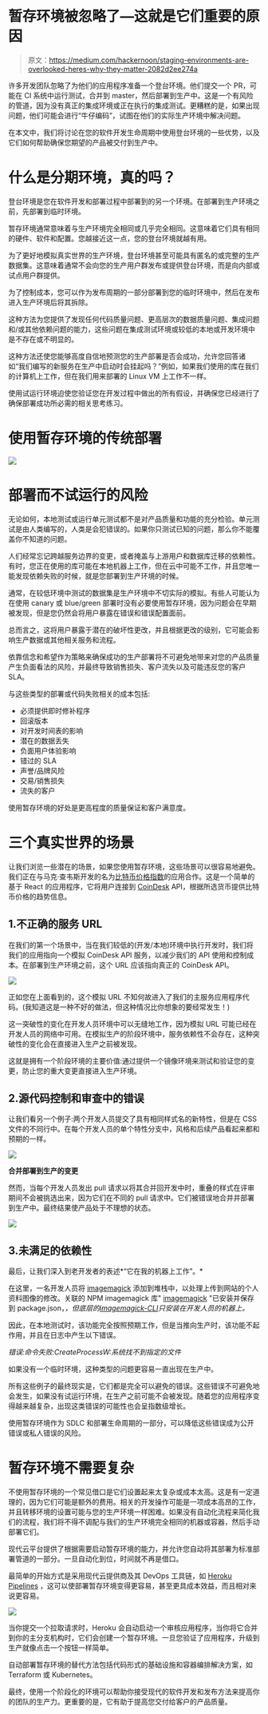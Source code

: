 # 暂存环境被忽略了—这就是它们重要的原因

> 原文：<https://medium.com/hackernoon/staging-environments-are-overlooked-heres-why-they-matter-2082d2ee274a>

许多开发团队忽略了为他们的应用程序准备一个登台环境。他们提交一个 PR，可能在 CI 系统中运行测试，合并到 master，然后部署到生产中。这是一个有风险的管道，因为没有真正的集成环境或正在执行的集成测试。更糟糕的是，如果出现问题，他们可能会进行“牛仔编码”，试图在他们的实际生产环境中解决问题。

在本文中，我们将讨论在您的软件开发生命周期中使用登台环境的一些优势，以及它们如何帮助确保您期望的产品被交付到生产中。

# 什么是分期环境，真的吗？

登台环境是您在软件开发和部署过程中部署到的另一个环境。在部署到生产环境之前，先部署到临时环境。

暂存环境通常意味着与生产环境完全相同或几乎完全相同。这意味着它们具有相同的硬件、软件和配置。您越接近这一点，您的登台环境就越有用。

为了更好地模拟真实世界的生产环境，登台环境甚至可能具有匿名的或完整的生产数据集。这意味着通常不会向您的生产用户群发布或提供登台环境，而是向内部或试点用户群提供。

为了控制成本，您可以作为发布周期的一部分部署到您的临时环境中，然后在发布进入生产环境后将其拆除。

这种方法为您提供了发现任何代码质量问题、更高层次的数据质量问题、集成问题和/或其他依赖问题的能力，这些问题在集成测试环境或较低的本地或开发环境中是不存在或不明显的。

这种方法还使您能够高度自信地预测您的生产部署是否会成功，允许您回答诸如“我们编写的新服务在生产中启动时会挂起吗？”例如，如果我们使用的库在我们的计算机上工作，但在我们用来部署的 Linux VM 上工作不一样。

使用试运行环境迫使您验证您在开发过程中做出的所有假设，并确保您已经进行了确保部署成功所必需的相关思考练习。

# 使用暂存环境的传统部署

![](img/8997bfdc4c7555c188d6e5dbb0630bd8.png)

# 部署而不试运行的风险

无论如何，本地测试或运行单元测试都不是对产品质量和功能的充分检验。单元测试是由人类编写的，人类是会犯错误的。如果你只测试已知的问题，那么你不能覆盖你不知道的问题。

人们经常忘记跨越服务边界的变更，或者掩盖与上游用户和数据库迁移的依赖性。有时，您正在使用的库可能在本地机器上工作，但在云中可能不工作，并且您唯一能发现依赖失败的时候，就是您部署到生产环境的时候。

通常，在较低环境中测试的数据集是生产环境中不切实际的模拟。有些人可能认为在使用 canary 或 blue/green 部署时没有必要使用暂存环境，因为问题会在早期被发现，但是您仍然会将用户暴露在错误和错误配置面前。

总而言之，这将用户暴露于潜在的破坏性更改，并且根据更改的级别，它可能会影响生产数据或其他相关服务和流程。

依靠信念和希望作为策略来确保成功的生产部署将不可避免地带来对您的产品质量产生负面看法的风险，并最终导致销售损失、客户流失以及可能违反您的客户 SLA。

与这些类型的部署或代码失败相关的成本包括:

*   必须提供即时修补程序
*   回滚版本
*   对开发时间表的影响
*   潜在的数据丢失
*   负面用户体验影响
*   错过的 SLA
*   声誉/品牌风险
*   交易/销售损失
*   流失的客户

使用暂存环境的好处是更高程度的质量保证和客户满意度。

# 三个真实世界的场景

让我们浏览一些潜在的场景，如果您使用暂存环境，这些场景可以很容易地避免。我们正在与马克·查韦斯开发的名为[比特币价格指数](https://bitcoinpriceindex.netlify.com/)的应用合作。这是一个简单的基于 React 的应用程序，它将用户连接到 [CoinDesk](https://www.coindesk.com/) API，根据所选货币提供比特币价格的趋势信息。

## 1.不正确的服务 URL

在我们的第一个场景中，当在我们较低的(开发/本地)环境中执行开发时，我们将我们的应用指向一个模拟 CoinDesk API 服务，以减少我们的 API 使用和控制成本。在部署到生产环境之前，这个 URL 应该指向真正的 CoinDesk API。

![](img/2909afe1d9205c3e17dac6ff4e8e8a37.png)

正如您在上面看到的，这个模拟 URL 不知何故进入了我们的主服务应用程序代码。(我知道这是一种不好的做法，但这种情况比你想象的要经常发生！)

这一突破性的变化在开发人员环境中可以无缝地工作，因为模拟 URL 可能已经在开发人员的网络中可用。在模拟生产的阶段环境中，服务依赖性不会存在，这种突破性的变化会在直接进入生产之前被发现。

这就是拥有一个阶段环境的主要价值:通过提供一个镜像环境来测试和验证您的变更，防止您的重大变更直接进入生产环境。

## 2.源代码控制和审查中的错误

让我们看另一个例子:两个开发人员提交了具有相同样式名的新特性，但是在 CSS 文件的不同行中。在每个开发人员的单个特性分支中，风格和后续产品看起来都和预期的一样。

![](img/779e4098f8ec4c3268ae574fd6c00bde.png)

**合并部署到生产的变更**

然而，当每个开发人员发出 pull 请求以将其合并回开发中时，重叠的样式在评审期间不会被挑选出来，因为它们在不同的 pull 请求中。它们被错误地合并并部署到生产中。最终结果使产品处于不理想的状态。

![](img/8782d86f4f4ab80fee4c32bfd707755a.png)

## 3.未满足的依赖性

最后，让我们深入到老开发者的表述*“它在我的机器上工作”。*

在这里，一名开发人员将 [imagemagick](https://www.imagemagick.org/) 添加到堆栈中，以处理上传到网站的个人资料图像的修改。关联的 NPM imagemagick 库" [imagemagick](https://www.npmjs.com/package/imagemagick) "已安装并保存到 package.json，*，但底层的*[*imagemagick-CLI*](https://imagemagick.org/script/command-line-processing.php)*只安装在开发人员的机器上。*

因此，在本地测试时，该功能完全按照预期工作，但是当推向生产时，该功能不起作用，并且在日志中产生以下错误。

*错误:命令失败:CreateProcessW:系统找不到指定的文件*

如果没有一个临时环境，这种类型的问题更容易一直出现在生产中。

所有这些例子的最终现实是，它们都是完全可以避免的错误。这些错误不可避免地会发生，如果没有试运行环境，在生产之前可能不会被发现。随着您的应用程序变得越来越复杂，出现这类错误的可能性也会呈指数级增长。

使用暂存环境作为 SDLC 和部署生命周期的一部分，可以降低这些错误成为公开错误或私人错误的风险。

# 暂存环境不需要复杂

不使用暂存环境的一个常见借口是它们设置起来太复杂或成本太高。这是有一定道理的，因为它们可能是额外的费用。相关的开发操作可能是一项成本高昂的工作，并且转移环境的设置可能与您的生产环境一样困难。如果没有自动化流程来简化我们的流程，我们将不得不调配与我们的生产环境完全相同的机器或容器，然后手动部署它们。

现代云平台提供了根据需要启动暂存环境的能力，并允许您自动将其部署为标准部署管道的一部分。一旦自动化到位，时间就不再是借口。

最简单的开始方式是采用现代云提供商及其 DevOps 工具链，如 [Heroku Pipelines](https://devcenter.heroku.com/articles/pipelines) ，这可以使部署暂存环境变得更容易，甚至更具成本效益，而且相对来说更容易。

![](img/5d545474e0dbbf8970a4b82464cf3e71.png)

当你提交一个拉取请求时，Heroku 会自动启动一个审核应用程序，当你将它合并到你的主分支机构时，它们会创建一个暂存环境。一旦您验证了应用程序，升级到生产就像点击一个按钮一样简单。

自动部署暂存环境的替代方法包括代码形式的基础设施和容器编排解决方案，如 Terraform 或 Kubernetes。

最终，使用一个阶段化的环境可以帮助你接受现代的软件开发和发布方法来提高你的团队的生产力。更重要的是，它有助于提高您交付给客户的产品质量。